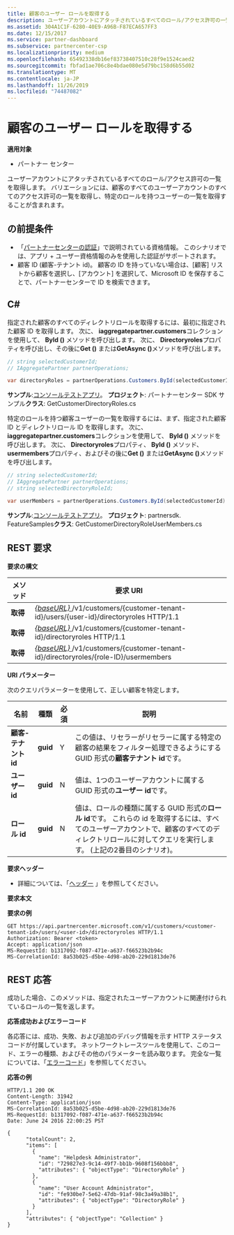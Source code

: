 ```yaml
---
title: 顧客のユーザー ロールを取得する
description: ユーザーアカウントにアタッチされているすべてのロール/アクセス許可の一覧を取得します。 バリエーションには、顧客のすべてのユーザーアカウントのすべてのアクセス許可の一覧を取得し、特定のロールを持つユーザーの一覧を取得することが含まれます。
ms.assetid: 304A1C1F-6280-40E9-A96B-F87ECA657FF3
ms.date: 12/15/2017
ms.service: partner-dashboard
ms.subservice: partnercenter-csp
ms.localizationpriority: medium
ms.openlocfilehash: 65492338db16ef83738407510c28f9e1524caed2
ms.sourcegitcommit: fbfad1ae706c8e4bdae080e5d79bc158d6b55d02
ms.translationtype: MT
ms.contentlocale: ja-JP
ms.lasthandoff: 11/26/2019
ms.locfileid: "74487082"
---
```

# <a name="get-user-roles-for-a-customer"></a>顧客のユーザー ロールを取得する


**適用対象**

- パートナー センター

ユーザーアカウントにアタッチされているすべてのロール/アクセス許可の一覧を取得します。 バリエーションには、顧客のすべてのユーザーアカウントのすべてのアクセス許可の一覧を取得し、特定のロールを持つユーザーの一覧を取得することが含まれます。

## <a name="span-idprerequisitesspan-idprerequisitesspan-idprerequisitesprerequisites"></a><span id="Prerequisites"/><span id="prerequisites"/><span id="PREREQUISITES"/>の前提条件


- 「[パートナーセンターの認証](partner-center-authentication.md)」で説明されている資格情報。 このシナリオでは、アプリ + ユーザー資格情報のみを使用した認証がサポートされます。
- 顧客 ID (顧客-テナント id)。 顧客の ID を持っていない場合は、[顧客] リストから顧客を選択し、[アカウント] を選択して、Microsoft ID を保存することで、パートナーセンターで ID を検索できます。

## <a name="span-idc_span-idc_c"></a><span id="C_"/><span id="c_"/>C#


指定された顧客のすべてのディレクトリロールを取得するには、最初に指定された顧客 ID を取得します。 次に、 **iaggregatepartner.customers**コレクションを使用して、 **ById ()** メソッドを呼び出します。 次に、 **Directoryroles**プロパティを呼び出し、その後に**Get ()** または<strong>GetAsync ()</strong>メソッドを呼び出します。

``` csharp
// string selectedCustomerId;
// IAggregatePartner partnerOperations;

var directoryRoles = partnerOperations.Customers.ById(selectedCustomerId).DirectoryRoles.Get();
```

**サンプル**:[コンソールテストアプリ](console-test-app.md)。 **プロジェクト**: パートナーセンター SDK サンプル**クラス**: GetCustomerDirectoryRoles.cs

特定のロールを持つ顧客ユーザーの一覧を取得するには、まず、指定された顧客 ID とディレクトリロール ID を取得します。 次に、 **iaggregatepartner.customers**コレクションを使用して、 **ById ()** メソッドを呼び出します。 次に、 **Directoryroles**プロパティ、 **ById ()** メソッド、 **usermembers**プロパティ、およびその後に**Get ()** または<strong>GetAsync ()</strong>メソッドを呼び出します。

``` csharp
// string selectedCustomerId;
// IAggregatePartner partnerOperations;
// string selectedDirectoryRoleId;

var userMembers = partnerOperations.Customers.ById(selectedCustomerId).DirectoryRoles.ById(selectedDirectoryRoleId).UserMembers.Get();
```

**サンプル**:[コンソールテストアプリ](console-test-app.md)。 **プロジェクト**: partnersdk. FeatureSamples**クラス**: GetCustomerDirectoryRoleUserMembers.cs

## <a name="span-idrest_requestspan-idrest_requestspan-idrest_requestrest-request"></a><span id="REST_Request"/><span id="rest_request"/><span id="REST_REQUEST"/>REST 要求


**要求の構文**

| メソッド  | 要求 URI                                                                                                           |
|---------|-----------------------------------------------------------------------------------------------------------------------|
| **取得** | [ *{baseURL}* ](partner-center-rest-urls.md)/v1/customers/{customer-tenant-id}/users/{user-id}/directoryroles HTTP/1.1 |
| **取得** | [ *{baseURL}* ](partner-center-rest-urls.md)/v1/customers/{customer-tenant-id}/directoryroles HTTP/1.1                 |
| **取得** | [ *{baseURL}* ](partner-center-rest-urls.md)/v1/customers/{customer-tenant-id}/directoryroles/{role-ID}/usermembers    |

 

**URI パラメーター**

次のクエリパラメーターを使用して、正しい顧客を特定します。

| 名前                   | 種類     | 必須 | 説明                                                                                                                                                                                                 |
|------------------------|----------|----------|-------------------------------------------------------------------------------------------------------------------------------------------------------------------------------------------------------------|
| **顧客-テナント id** | **guid** | Y        | この値は、リセラーがリセラーに属する特定の顧客の結果をフィルター処理できるようにする GUID 形式の**顧客テナント id**です。                                                      |
| **ユーザー id**            | **guid** | N        | 値は、1つのユーザーアカウントに属する GUID 形式の**ユーザー id**です。                                                                                                                            |
| **ロール id**            | **guid** | N        | 値は、ロールの種類に属する GUID 形式の**ロール id**です。 これらの id を取得するには、すべてのユーザーアカウントで、顧客のすべてのディレクトリロールに対してクエリを実行します。 (上記の2番目のシナリオ)。 |

 

**要求ヘッダー**

- 詳細については、「[ヘッダー](headers.md) 」を参照してください。

**要求本文**

**要求の例**

```http
GET https://api.partnercenter.microsoft.com/v1/customers/<customer-tenant-id>/users/<user-id>/directoryroles HTTP/1.1
Authorization: Bearer <token>
Accept: application/json
MS-RequestId: b1317092-f087-471e-a637-f66523b2b94c
MS-CorrelationId: 8a53b025-d5be-4d98-ab20-229d1813de76
```

## <a name="span-idrest_responsespan-idrest_responsespan-idrest_responserest-response"></a><span id="REST_Response"/><span id="rest_response"/><span id="REST_RESPONSE"/>REST 応答


成功した場合、このメソッドは、指定されたユーザーアカウントに関連付けられているロールの一覧を返します。

**応答成功およびエラーコード**

各応答には、成功、失敗、および追加のデバッグ情報を示す HTTP ステータスコードが付属しています。 ネットワークトレースツールを使用して、このコード、エラーの種類、およびその他のパラメーターを読み取ります。 完全な一覧については、「[エラーコード](error-codes.md)」を参照してください。

**応答の例**

```http
HTTP/1.1 200 OK
Content-Length: 31942
Content-Type: application/json
MS-CorrelationId: 8a53b025-d5be-4d98-ab20-229d1813de76
MS-RequestId: b1317092-f087-471e-a637-f66523b2b94c
Date: June 24 2016 22:00:25 PST

{
      "totalCount": 2,
      "items": [
        {
          "name": "Helpdesk Administrator",
          "id": "729827e3-9c14-49f7-bb1b-9608f156bbb8",
          "attributes": { "objectType": "DirectoryRole" }
        },
        {
          "name": "User Account Administrator",
          "id": "fe930be7-5e62-47db-91af-98c3a49a38b1",
          "attributes": { "objectType": "DirectoryRole" }
        }
      ],
      "attributes": { "objectType": "Collection" }
}
```